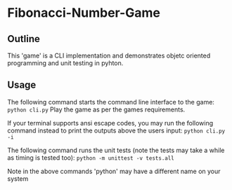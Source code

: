 # Fibonacci-Number-Game

## Outline
This 'game' is a CLI implementation and demonstrates objetc oriented programming and unit testing in pyhton.

## Usage
The following command starts the command line interface to the game:
```python cli.py```
Play the game as per the games requirements.

If your terminal supports ansi escape codes, you may run the following command instead to print the outputs above the users input:
```python cli.py -i```


The following command runs the unit tests (note the tests may take a while as timing is tested too):
```python -m unittest -v tests.all```

Note in the above commands 'python' may have a different name on your system
